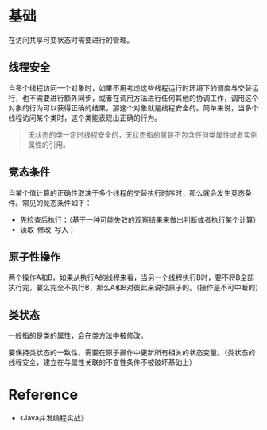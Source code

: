 # 基础
在访问共享可变状态时需要进行的管理。

## 线程安全
当多个线程访问一个对象时，如果不用考虑这些线程运行时环境下的调度与交替运行，也不需要进行额外同步，或者在调用方法进行任何其他的协调工作，调用这个对象的行为可以获得正确的结果，那这个对象就是线程安全的。简单来说，当多个线程访问某个类时，这个类能表现出正确的行为。

> 无状态的类一定时线程安全的，无状态指的就是不包含任何类属性或者实例属性的引用。

## 竞态条件
当某个值计算的正确性取决于多个线程的交替执行时序时，那么就会发生竞态条件。常见的竞态条件如下：
- 先检查后执行；（基于一种可能失效的观察结果来做出判断或者执行某个计算）
- 读取-修改-写入；

## 原子性操作
两个操作A和B，如果从执行A的线程来看，当另一个线程执行B时，要不将B全部执行完，要么完全不执行B，那么A和B对彼此来说时原子的。（操作是不可中断的）

## 类状态
一般指的是类的属性，会在类方法中被修改。

要保持类状态的一致性，需要在原子操作中更新所有相关的状态变量。（类状态的线程安全，建立在与属性关联的不变性条件不被破坏基础上）


# Reference
- 《Java并发编程实战》
